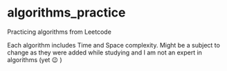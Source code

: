 # algorithms_practice
Practicing algorithms from Leetcode

Each algorithm includes Time and Space complexity.
Might be a subject to change as they were added while studying and I am not an expert in algorithms (yet 😉 )
